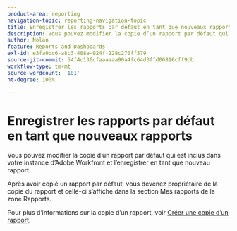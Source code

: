 ```yaml
---
product-area: reporting
navigation-topic: reporting-navigation-topic
title: Enregistrer les rapports par défaut en tant que nouveaux rapports
description: Vous pouvez modifier la copie d’un rapport par défaut qui est inclus dans votre instance d’Adobe Workfront et l’enregistrer en tant que nouveau rapport.
author: Nolan
feature: Reports and Dashboards
exl-id: e3fa0bc6-a8c3-408e-924f-228c270ff579
source-git-commit: 54f4c136cfaaaaaa90a4fc64d3ffd06816cff9cb
workflow-type: tm+mt
source-wordcount: '101'
ht-degree: 100%

---
```


# Enregistrer les rapports par défaut en tant que nouveaux rapports

Vous pouvez modifier la copie d’un rapport par défaut qui est inclus dans votre instance d’Adobe Workfront et l’enregistrer en tant que nouveau rapport.

Après avoir copié un rapport par défaut, vous devenez propriétaire de la copie du rapport et celle-ci s’affiche dans la section Mes rapports de la zone Rapports.

Pour plus d’informations sur la copie d’un rapport, voir [Créer une copie d’un rapport](../../../reports-and-dashboards/reports/creating-and-managing-reports/create-copy-report.md).
